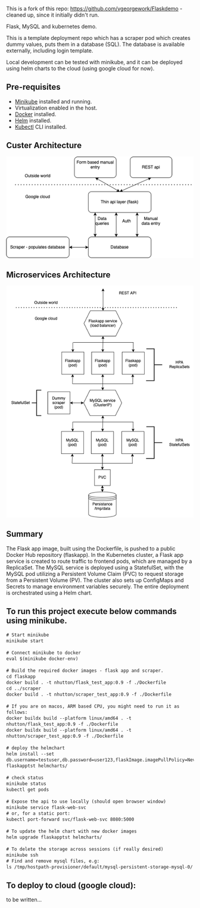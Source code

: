 This is a fork of this repo: https://github.com/vgeorgework/Flaskdemo - cleaned up, since it initially didn't run.

Flask, MySQL and kubernetes demo.

This is a template deployment repo which has a scraper pod which creates dummy values, puts them in a database (SQL). The database is available externally, including login template.

Local development can be tested with minikube, and it can be deployed using helm charts to the cloud (using google cloud for now).

## Pre-requisites

- [Minikube](https://minikube.sigs.k8s.io/docs/start/) installed and running.
- Virtualization enabled in the host.
- [Docker](https://docs.docker.com/engine/install/) installed.
- [Helm](https://helm.sh/docs/intro/install/) installed.
- [Kubectl](https://kubernetes.io/docs/tasks/tools/install-kubectl/) CLI installed.

## Custer Architecture
![Cluster Architecture image](https://github.com/n-hutton/flask_deploy_demo/blob/main/.images/blockpng.drawio.png)

## Microservices Architecture
![Kubernetes Pods image](https://github.com/n-hutton/flask_deploy_demo/blob/main/.images/pods.drawio.png)

##  Summary
The Flask app image, built using the Dockerfile, is pushed to a public Docker Hub repository (flaskapp). In the Kubernetes cluster, a Flask app service is created to route traffic to frontend pods, which are managed by a ReplicaSet. The MySQL service is deployed using a StatefulSet, with the MySQL pod utilizing a Persistent Volume Claim (PVC) to request storage from a Persistent Volume (PV). The cluster also sets up ConfigMaps and Secrets to manage environment variables securely. The entire deployment is orchestrated using a Helm chart.


## To run this project execute below commands using minikube.<br />

```
# Start minikube
minikube start

# Connect minikube to docker
eval $(minikube docker-env)

# Build the required docker images - flask app and scraper.
cd flaskapp
docker build . -t nhutton/flask_test_app:0.9 -f ./Dockerfile
cd ../scraper
docker build . -t nhutton/scraper_test_app:0.9 -f ./Dockerfile

# If you are on macos, ARM based CPU, you might need to run it as follows:
docker buildx build --platform linux/amd64 . -t nhutton/flask_test_app:0.9 -f ./Dockerfile
docker buildx build --platform linux/amd64 . -t nhutton/scraper_test_app:0.9 -f ./Dockerfile

# deploy the helmchart
helm install --set db.username=testuser,db.password=user123,flaskImage.imagePullPolicy=Never,scraperImage.imagePullPolicy=Never flaskapptst helmcharts/

# check status
minikube status
kubectl get pods

# Expose the api to use locally (should open browser window)
minikube service flask-web-svc
# or, for a static port:
kubectl port-forward svc/flask-web-svc 8080:5000

# To update the helm chart with new docker images
helm upgrade flaskapptst helmcharts/

# To delete the storage across sessions (if really desired)
minikube ssh
# Find and remove mysql files, e.g:
ls /tmp/hostpath-provisioner/default/mysql-persistent-storage-mysql-0/
```

## To deploy to cloud (google cloud):

to be written...
